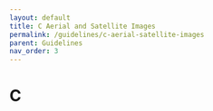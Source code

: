 ```yaml
---
layout: default
title: C Aerial and Satellite Images
permalink: /guidelines/c-aerial-satellite-images
parent: Guidelines
nav_order: 3
---
```


# C
